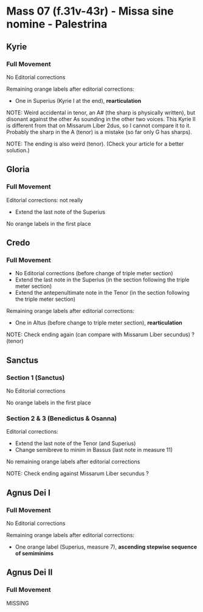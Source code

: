 # Mass 07 (f.31v-43r) - Missa sine nomine - Palestrina



## Kyrie
### Full Movement

No Editorial corrections

Remaining orange labels after editorial corrections:
- One in Superius (Kyrie I at the end), **rearticulation**

NOTE: Weird accidental in tenor, an A# (the sharp is physically written), but disonant against the other As sounding in the other two voices. This Kyrie II is different from that on Missarum Liber 2dus, so I cannot compare it to it. Probably the sharp in the A (tenor) is a mistake (so far only G has sharps).

NOTE: The ending is also weird (tenor). (Check your article for a better solution.)


## Gloria
### Full Movement

Editorial corrections: not really
- Extend the last note of the Superius

No orange labels in the first place



## Credo
### Full Movement

- No Editorial corrections (before change of triple meter section)
- Extend the last note in the Superius (in the section following the triple meter section)
- Extend the antepenultimate note in the Tenor (in the section following the triple meter section)

Remaining orange labels after editorial corrections:
- One in Altus (before change to triple meter section), **rearticulation**

NOTE: Check ending again (can compare with Missarum Liber secundus) ? (tenor)


## Sanctus
### Section 1 (Sanctus)

No Editorial corrections

No orange labels in the first place


### Section 2 & 3 (Benedictus & Osanna)

Editorial corrections:
- Extend the last note of the Tenor (and Superius)
- Change semibreve to minim in Bassus (last note in measure 11)

No remaining orange labels after editorial corrections

NOTE: Check ending against Missarum Liber secundus ?


## Agnus Dei I
### Full Movement

No Editorial corrections

Remaining orange labels after editorial corrections:
- One orange label (Superius, measure 7), **ascending stepwise sequence of semiminims**


## Agnus Dei II
### Full Movement

MISSING